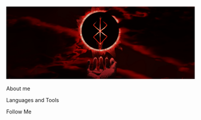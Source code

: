 ![Header](https://github.com/foreveryourkris/foreveryourkris/blob/main/assets/eclips.png)

About me

Languages and Tools

Follow Me